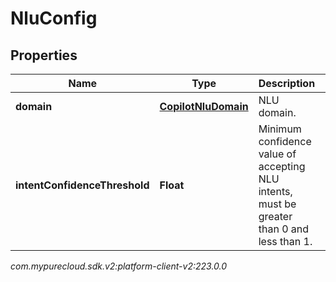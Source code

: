 # NluConfig


## Properties

| Name | Type | Description | Notes |
| ------------ | ------------- | ------------- | ------------- |
| **domain** | [**CopilotNluDomain**](CopilotNluDomain) | NLU domain. |  |
| **intentConfidenceThreshold** | **Float** | Minimum confidence value of accepting NLU intents, must be greater than 0 and less than 1. |  |




_com.mypurecloud.sdk.v2:platform-client-v2:223.0.0_
